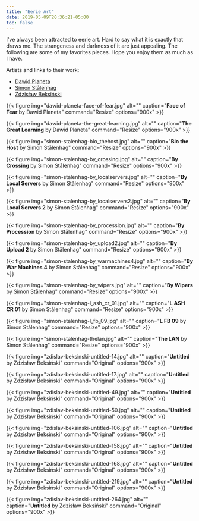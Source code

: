 ```yaml
---
title: "Eerie Art"
date: 2019-05-09T20:36:21-05:00
toc: false
---
```


I've always been attracted to eerie art. Hard to say what it is exactly that draws me. The strangeness and darkness of it are just appealing. The following are some of my favorites pieces. Hope you enjoy them as much as I have. 

<!--more-->

Artists and links to their work: 

- [Dawid Planeta](https://www.behance.net/dawidplaneta)
- [Simon Stålenhag](https://www.simonstalenhag.se/)
- [Zdzisław Beksiński](https://www.wikiart.org/en/zdislav-beksinski)

{{< figure
img="dawid-planeta-face-of-fear.jpg" 
alt="" 
caption="**Face of Fear** by Dawid Planeta" 
command="Resize" 
options="900x" >}}
<br>

{{< figure
img="dawid-planeta-the-great-learning.jpg" 
alt="" 
caption="**The Great Learning** by Dawid Planeta" 
command="Resize" 
options="900x" >}}
<br>

{{< figure
img="simon-stalenhag-bio_thehost.jpg" 
alt="" 
caption="**Bio the Host** by Simon Stålenhag" 
command="Resize" 
options="900x" >}}
<br>

{{< figure
img="simon-stalenhag-by_crossing.jpg" 
alt="" 
caption="**By Crossing** by Simon Stålenhag" 
command="Resize" 
options="900x" >}}
<br>

{{< figure
img="simon-stalenhag-by_localservers.jpg" 
alt="" 
caption="**By Local Servers** by Simon Stålenhag" 
command="Resize" 
options="900x" >}}
<br>

{{< figure
img="simon-stalenhag-by_localservers2.jpg" 
alt="" 
caption="**By Local Servers 2** by Simon Stålenhag" 
command="Resize" 
options="900x" >}}
<br>

{{< figure
img="simon-stalenhag-by_procession.jpg" 
alt="" 
caption="**By Procession** by Simon Stålenhag" 
command="Resize" 
options="900x" >}}
<br>

{{< figure
img="simon-stalenhag-by_upload2.jpg" 
alt="" 
caption="**By Upload 2** by Simon Stålenhag" 
command="Resize" 
options="900x" >}}
<br>

{{< figure
img="simon-stalenhag-by_warmachines4.jpg" 
alt="" 
caption="**By War Machines 4** by Simon Stålenhag" 
command="Resize" 
options="900x" >}}
<br>

{{< figure
img="simon-stalenhag-by_wipers.jpg" 
alt="" 
caption="**By Wipers** by Simon Stålenhag" 
command="Resize" 
options="900x" >}}
<br>

{{< figure
img="simon-stalenhag-l_ash_cr_01.jpg" 
alt="" 
caption="**L ASH CR 01** by Simon Stålenhag" 
command="Resize" 
options="900x" >}}
<br>

{{< figure
img="simon-stalenhag-l_fb_09.jpg" 
alt="" 
caption="**L FB 09** by Simon Stålenhag" 
command="Resize" 
options="900x" >}}
<br>

{{< figure
img="simon-stalenhag-thelan.jpg" 
alt="" 
caption="**The LAN** by Simon Stålenhag" 
command="Resize" 
options="900x" >}}
<br>

{{< figure
img="zdislav-beksinski-untitled-14.jpg" 
alt="" 
caption="**Untitled** by Zdzisław Beksiński" 
command="Original" 
options="900x" >}}
<br>

{{< figure
img="zdislav-beksinski-untitled-17.jpg" 
alt="" 
caption="**Untitled** by Zdzisław Beksiński" 
command="Original" 
options="900x" >}}
<br>

{{< figure
img="zdislav-beksinski-untitled-49.jpg" 
alt="" 
caption="**Untitled** by Zdzisław Beksiński" 
command="Original" 
options="900x" >}}
<br>

{{< figure
img="zdislav-beksinski-untitled-50.jpg" 
alt="" 
caption="**Untitled** by Zdzisław Beksiński" 
command="Original" 
options="900x" >}}
<br>

{{< figure
img="zdislav-beksinski-untitled-106.jpg" 
alt="" 
caption="**Untitled** by Zdzisław Beksiński" 
command="Original" 
options="900x" >}}
<br>

{{< figure
img="zdislav-beksinski-untitled-158.jpg" 
alt="" 
caption="**Untitled** by Zdzisław Beksiński" 
command="Original" 
options="900x" >}}
<br>

{{< figure
img="zdislav-beksinski-untitled-168.jpg" 
alt="" 
caption="**Untitled** by Zdzisław Beksiński" 
command="Original" 
options="900x" >}}
<br>

{{< figure
img="zdislav-beksinski-untitled-219.jpg" 
alt="" 
caption="**Untitled** by Zdzisław Beksiński" 
command="Original" 
options="900x" >}}
<br>

{{< figure
img="zdislav-beksinski-untitled-264.jpg" 
alt="" 
caption="**Untitled** by Zdzisław Beksiński" 
command="Original" 
options="900x" >}}
<br>
